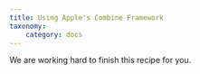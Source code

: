 ```yaml
---
title: Using Apple's Combine Framework
taxonomy:
    category: docs
---
```


We are working hard to finish this recipe for you. 